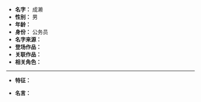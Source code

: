 
- **名字：** 成濑
- **性别：** 男
- **年龄：** 
- **身份：** 公务员
- **名字来源：** 
- **登场作品：** 
- **关联作品：** 
- **相关角色：** 

---

- **特征：** 

- **名言：** 